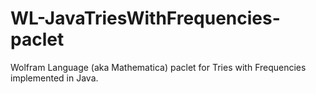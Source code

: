 # WL-JavaTriesWithFrequencies-paclet
Wolfram Language (aka Mathematica) paclet for Tries with Frequencies implemented in Java.
